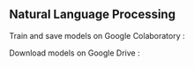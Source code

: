 ## Natural Language Processing

Train and save models on Google Colaboratory :


Download models on Google Drive :
